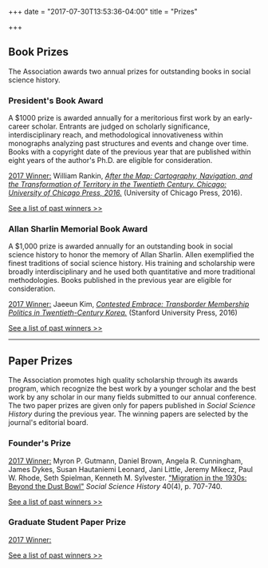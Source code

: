 +++
date = "2017-07-30T13:53:36-04:00"
title = "Prizes"

+++

## Book Prizes

The Association awards two annual prizes for outstanding books in social science history.

### President's Book Award

A $1000 prize is awarded annually for a meritorious first work by an early-career scholar. Entrants are judged on scholarly significance, interdisciplinary reach, and methodological innovativeness within monographs analyzing past structures and events and change over time. Books with a copyright date of the previous year that are published within eight years of the author's Ph.D. are eligible for consideration.

<u>2017 Winner:</u> William Rankin, [*After the Map: Cartography, Navigation, and the Transformation of Territory in the Twentieth Century. Chicago: University of Chicago Press, 2016.*](http://press.uchicago.edu/ucp/books/book/chicago/A/bo22655244.html) (University of Chicago Press, 2016).

[See a list of past winners >>](/awards/president_award/)

### Allan Sharlin Memorial Book Award

A $1,000 prize is awarded annually for an outstanding book in social science history to honor the memory of Allan Sharlin. Allen exemplified the finest traditions of social science history. His training and scholarship were broadly interdisciplinary and he used both quantitative and more traditional methodologies.  Books published in the previous year are eligible for consideration.

<u>2017 Winner:</u> Jaeeun Kim, [*Contested Embrace: Transborder Membership Politics in Twentieth-Century Korea.*](http://www.sup.org/books/title/?id=24290) (Stanford University Press, 2016)

[See a list of past winners >>](/awards/sharlin_award/)

<hr>

## Paper Prizes

The Association promotes high quality scholarship through its awards program, which recognize the best work by a younger scholar and the best work by any scholar in our many fields submitted to our annual conference. The two paper prizes are given only for papers published in <i>Social Science History</i> during the previous year. The winning papers are selected by the journal's editorial board.

### Founder's Prize

<u>2017 Winner:</u> Myron P. Gutmann, Daniel Brown, Angela R. Cunningham, James Dykes, Susan Hautaniemi Leonard, Jani Little, Jeremy Mikecz, Paul W. Rhode, Seth Spielman, Kenneth M. Sylvester. ["Migration in the 1930s: Beyond the Dust Bowl"](https://www.cambridge.org/core/product/ADC2D805788D4544098483858496AFAE) *Social Science History* 40(4), p. 707-740.

[See a list of past winners >>](/awards/founder_prize/)

### Graduate Student Paper Prize

<u>2017 Winner:</u>

[See a list of past winners >>](/awards/graduate_prize/)
